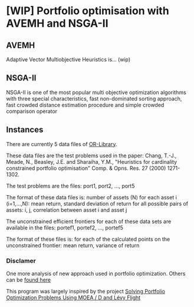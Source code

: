 # [WIP] Portfolio optimisation with AVEMH and NSGA-II

## AVEMH

Adaptive Vector Multiobjective Heuristics is... (wip)

## NSGA-II

NSGA-II is one of the most popular multi objective optimization algorithms with three special characteristics, fast non-dominated sorting approach, fast crowded distance estimation procedure and simple crowded comparison operator

## Instances

There are currently 5 data files of [OR-Library](http://people.brunel.ac.uk/~mastjjb/jeb/orlib/portinfo.html).

These data files are the test problems used in the paper:
Chang, T.-J., Meade, N., Beasley, J.E. and Sharaiha, Y.M.,
"Heuristics for cardinality constrained portfolio optimisation"
Comp. & Opns. Res. 27 (2000) 1271-1302.

The test problems are the files:
port1, port2, ..., port5

The format of these data files is:
number of assets (N)
for each asset i (i=1,...,N):
mean return, standard deviation of return
for all possible pairs of assets:
i, j, correlation between asset i and asset j

The unconstrained efficient frontiers for each of these
data sets are available in the files:
portef1, portef2, ..., portef5

The format of these files is:
for each of the calculated points on the unconstrained frontier:
mean return, variance of return

### Disclamer

One more analysis of new approach used in portfolio optimization. Others can be [found here](https://www.scielo.br/scielo.php?script=sci_arttext&pid=S0103-65132020000100404&tlng=en#c01)

This program was largely inspired by the project [Solving Portfolio Optimization Problems Using MOEA / D and Lévy Flight](https://github.com/Y1fanHE/po_with_moead-levy)
